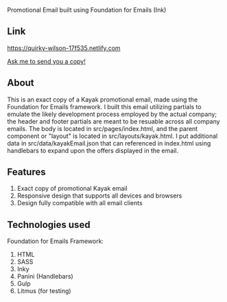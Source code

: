 Promotional Email built using Foundation for Emails (Ink)

## Link
https://quirky-wilson-17f535.netlify.com

<a href="mailto: osablove@gmail.com?Subject=Foundation%20Email%20Request">Ask me to send you a copy!</a>

## About
This is an exact copy of a Kayak promotional email, made using the Foundation for Emails framework. I built this email utilizing partials to emulate the likely development process employed by the actual company; the header and footer partials are meant to be resuable across all company emails. The body is located in src/pages/index.html, and the parent component or "layout" is located in src/layouts/kayak.html. I put additional data in src/data/kayakEmail.json that can referenced in index.html using handlebars to expand upon the offers displayed in the email.

## Features
1. Exact copy of promotional Kayak email
2. Responsive design that supports all devices and browsers
3. Design fully compatible with all email clients

## Technologies used
Foundation for Emails Framework:
1. HTML
2. SASS
3. Inky
4. Panini (Handlebars)
5. Gulp
6. Litmus (for testing)
